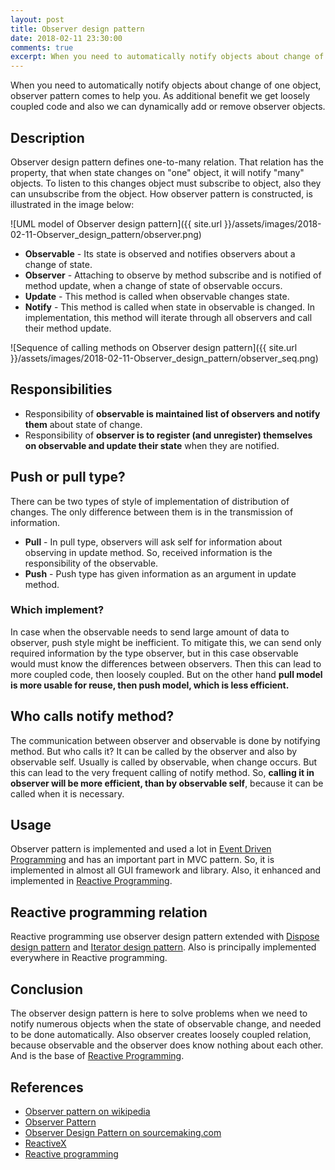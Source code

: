 ```yaml
---
layout: post
title: Observer design pattern
date: 2018-02-11 23:30:00
comments: true
excerpt: When you need to automatically notify objects about change of one object, observer pattern comes to help you. As additional benefit we get loosely coupled code and also we can dynamically add or remove observer objects.
---
```

When you need to automatically notify objects about change of one object, observer pattern comes to help you. As additional benefit we get loosely coupled code and also we can dynamically add or remove observer objects.

## Description
Observer design pattern defines one-to-many relation. That relation has the property, that when state changes on "one" object, it will notify "many" objects. To listen to this changes object must subscribe to object, also they can unsubscribe from the object. How observer pattern is constructed, is illustrated in the image below:

![UML model of Observer design pattern]({{ site.url }}/assets/images/2018-02-11-Observer_design_pattern/observer.png)

- **Observable** - Its state is observed and notifies observers about a change of state.
- **Observer** - Attaching to observe by method subscribe and is notified of method update, when a change of state of observable occurs.
- **Update** - This method is called when observable changes state.
- **Notify** - This method is called when state in observable is changed. In implementation, this method will iterate through all observers and call their method update.

![Sequence of calling methods on Observer design pattern]({{ site.url }}/assets/images/2018-02-11-Observer_design_pattern/observer_seq.png)

## Responsibilities
- Responsibility of **observable is maintained list of observers and notify them** about state of change.
- Responsibility of **observer is to register (and unregister) themselves on observable and update their state** when they are notified.

## Push or pull type?
There can be two types of style of implementation of distribution of changes. The only difference between them is in the transmission of information.

- **Pull** - In pull type, observers will ask self for information about observing in update method. So, received information is the responsibility of the observable.
- **Push** - Push type has given information as an argument in update method.

### Which implement?
In case when the observable needs to send large amount of data to observer, push style might be inefficient. To mitigate this, we can send only required information by the type observer, but in this case observable would must know the differences between observers. Then this can lead to more coupled code, then loosely coupled. But on the other hand **pull model is more usable for reuse, then push model, which is less efficient.**

## Who calls notify method?
The communication between observer and observable is done by notifying method. But who calls it? It can be called by the observer and also by observable self. Usually is called by observable, when change occurs. But this can lead to the very frequent calling of notify method. So, **calling it in observer will be more efficient, than by observable self**, because it can be called when it is necessary.

## Usage
Observer pattern is implemented and used a lot in [Event Driven Programming](https://en.wikipedia.org/wiki/Event-driven_programming) and has an important part in MVC pattern. So, it is implemented in almost all GUI framework and library. Also, it enhanced and implemented in [Reactive Programming](https://www.reactiveworld.net/2018/01/28/Reactive_programming.html).

## Reactive programming relation
Reactive programming use observer design pattern extended  with [Dispose design pattern](https://en.wikipedia.org/wiki/Dispose_pattern) and [Iterator design pattern](https://en.wikipedia.org/wiki/Iterator_pattern). Also is principally implemented everywhere in Reactive programming.

## Conclusion
The observer design pattern is here to solve problems when we need to notify numerous objects when the state of observable change, and needed to be done automatically. Also observer creates loosely coupled relation, because observable and the observer does know nothing about each other. And is the base of [Reactive Programming](https://www.reactiveworld.net/2018/01/28/Reactive_programming.html).

## References
- [Observer pattern on wikipedia](https://en.wikipedia.org/wiki/Observer_pattern)
- [Observer Pattern](http://www.oodesign.com/observer-pattern.html)
- [Observer Design Pattern on sourcemaking.com](https://sourcemaking.com/design_patterns/observer)
- [ReactiveX](http://reactivex.io/intro.html)
- [Reactive programming](https://en.wikipedia.org/wiki/Reactive_programming)
